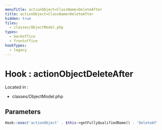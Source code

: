 ```yaml
---
menuTitle: actionObject<ClassName>DeleteAfter
title: actionObject<ClassName>DeleteAfter
hidden: true
files:
  - classes/ObjectModel.php
types:
  - backoffice
  - frontoffice
hookTypes:
  - legacy
---
```


# Hook : actionObject<ClassName>DeleteAfter

Located in :

  - classes/ObjectModel.php

## Parameters

```php
Hook::exec('actionObject' . $this->getFullyQualifiedName() . 'DeleteAfter', ['object' => $this]);
```